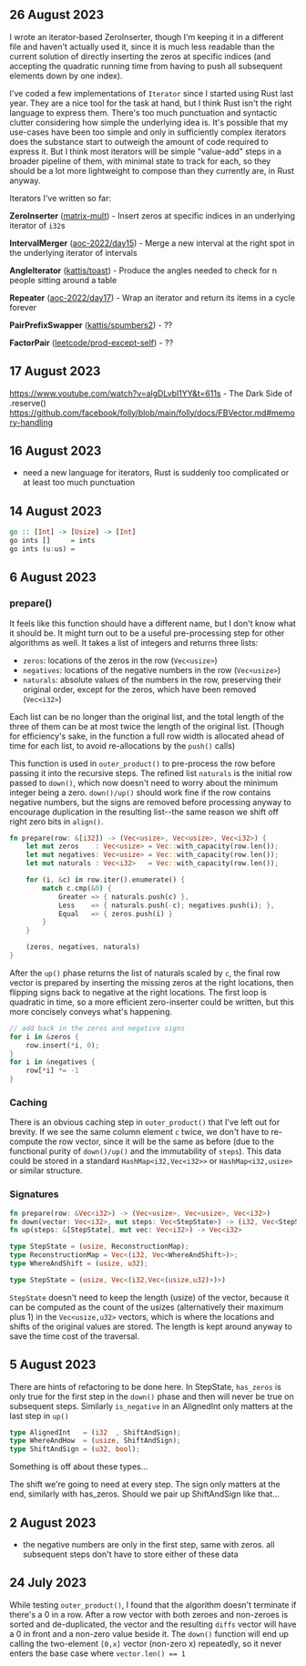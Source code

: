 ## 26 August 2023

I wrote an iterator-based ZeroInserter, though I'm keeping it in a different file and haven't actually used it, since it is much less readable than the current solution of directly inserting the zeros at specific indices (and accepting the quadratic running time from having to push all subsequent elements down by one index).

I've coded a few implementations of `Iterator` since I started using Rust last year. They are a nice tool for the task at hand, but I think Rust isn't the right language to express them. There's too much punctuation and syntactic clutter considering how simple the underlying idea is. It's possible that my use-cases have been too simple and only in sufficiently complex iterators does the substance start to outweigh the amount of code required to express it. But I think most iterators will be simple "value-add" steps in a broader pipeline of them, with minimal state to track for each, so they should be a lot more lightweight to compose than they currently are, in Rust anyway.

Iterators I've written so far:

**ZeroInserter** ([matrix-mult](https://github.com/jasonincanada/matrix-mult/blob/main/src/zero_inserter.rs)) - Insert zeros at specific indices in an underlying iterator of `i32`s

**IntervalMerger** ([aoc-2022/day15](https://github.com/jasonincanada/aoc-2022/blob/main/days/day_15/src/main.rs#L120)) - Merge a new interval at the right spot in the underlying iterator of intervals

**AngleIterator** ([kattis/toast](https://github.com/jasonincanada/kattis/blob/master/rust/toast/src/main.rs#L100)) - Produce the angles needed to check for n people sitting around a table

**Repeater** ([aoc-2022/day17](https://github.com/jasonincanada/aoc-2022/blob/main/days/day_17/src/main.rs#L235)) - Wrap an iterator and return its items in a cycle forever

**PairPrefixSwapper** ([kattis/spumbers2](https://github.com/jasonincanada/kattis/blob/master/rust/spumbers2/src/main.rs#L238)) - ??

**FactorPair** ([leetcode/prod-except-self](https://github.com/jasonincanada/kattis/blob/master/rust/prod-except-self/src/main.rs#L42)) - ??


## 17 August 2023

https://www.youtube.com/watch?v=algDLvbl1YY&t=611s - The Dark Side of .reserve()
https://github.com/facebook/folly/blob/main/folly/docs/FBVector.md#memory-handling


## 16 August 2023

- need a new language for iterators, Rust is suddenly too complicated or at least too much punctuation


## 14 August 2023

```haskell
go :: [Int] -> [Usize] -> [Int]
go ints []     = ints
go ints (u:us) = 
```


## 6 August 2023

### prepare()

It feels like this function should have a different name, but I don't know what it should be. It might turn out to be a useful pre-processing step for other algorithms as well. It takes a list of integers and returns three lists:

- `zeros`: locations of the zeros in the row (`Vec<usize>`)
- `negatives`: locations of the negative numbers in the row (`Vec<usize>`)
- `naturals`: absolute values of the numbers in the row, preserving their original order, except for the zeros, which have been removed (`Vec<i32>`)

Each list can be no longer than the original list, and the total length of the three of them can be at most twice the length of the original list. (Though for efficiency's sake, in the function a full row width is allocated ahead of time for each list, to avoid re-allocations by the `push()` calls)

This function is used in `outer_product()` to pre-process the row before passing it into the recursive steps. The refined list `naturals` is the initial row passed to `down()`, which now doesn't need to worry about the minimum integer being a zero. `down()/up()` should work fine if the row contains negative numbers, but the signs are removed before processing anyway to encourage duplication in the resulting list--the same reason we shift off right zero bits in `align()`.

```rust
fn prepare(row: &[i32]) -> (Vec<usize>, Vec<usize>, Vec<i32>) {
    let mut zeros    : Vec<usize> = Vec::with_capacity(row.len());
    let mut negatives: Vec<usize> = Vec::with_capacity(row.len());
    let mut naturals : Vec<i32>   = Vec::with_capacity(row.len());

    for (i, &c) in row.iter().enumerate() {
        match c.cmp(&0) {
            Greater => { naturals.push(c) },
            Less    => { naturals.push(-c); negatives.push(i); },
            Equal   => { zeros.push(i) }
        }
    }

    (zeros, negatives, naturals)
}
```

After the `up()` phase returns the list of naturals scaled by `c`, the final row vector is prepared by inserting the missing zeros at the right locations, then flipping signs back to negative at the right locations. The first loop is quadratic in time, so a more efficient zero-inserter could be written, but this more concisely conveys what's happening.

```rust
// add back in the zeros and negative signs
for i in &zeros {
    row.insert(*i, 0);
}
for i in &negatives {
    row[*i] *= -1
}
```

### Caching

There is an obvious caching step in `outer_product()` that I've left out for brevity. If we see the same column element `c` twice, we don't have to re-compute the row vector, since it will be the same as before (due to the functional purity of `down()/up()` and the immutability of `steps`). This data could be stored in a standard `HashMap<i32,Vec<i32>>` or `HashMap<i32,usize>` or similar structure.

### Signatures

```rust
fn prepare(row: &Vec<i32>) -> (Vec<usize>, Vec<usize>, Vec<i32>)
fn down(vector: Vec<i32>, mut steps: Vec<StepState>) -> (i32, Vec<StepState>)
fn up(steps: &[StepState], mut vec: Vec<i32>) -> Vec<i32>

type StepState = (usize, ReconstructionMap);
type ReconstructionMap = Vec<(i32, Vec<WhereAndShift>)>;
type WhereAndShift = (usize, u32);

type StepState = (usize, Vec<(i32,Vec<(usize,u32)>)>)
```

`StepState` doesn't need to keep the length (usize) of the vector, because it can be computed as the count of the usizes (alternatively their maximum plus 1) in the `Vec<usize,u32>` vectors, which is where the locations and shifts of the original values are stored. The length is kept around anyway to save the time cost of the traversal.


## 5 August 2023

There are hints of refactoring to be done here. In StepState, `has_zeros` is only true for the first step in the `down()` phase and then will never be true on subsequent steps. Similarly `is_negative` in an AlignedInt only matters at the last step in `up()`

```rust
type AlignedInt   = (i32  , ShiftAndSign);
type WhereAndHow  = (usize, ShiftAndSign);
type ShiftAndSign = (u32, bool);
```

Something is off about these types...

The shift we're going to need at every step. The sign only matters at the end, similarly with has_zeros. Should we pair up ShiftAndSign like that... 


## 2 August 2023

- the negative numbers are only in the first step, same with zeros. all subsequent steps don't have to store either of these data


## 24 July 2023

While testing `outer_product()`, I found that the algorithm doesn't terminate if there's a 0 in a row. After a row vector with both zeroes and non-zeroes is sorted and de-duplicated, the vector and the resulting `diffs` vector will have a 0 in front and a non-zero value beside it. The `down()` function will end up calling the two-element `[0,x]` vector (non-zero x) repeatedly, so it never enters the base case where `vector.len() == 1`
